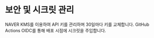 # 보안 및 시크릿 관리

NAVER KMS를 이용하여 API 키를 관리하며 30일마다 키를 교체합니다. GitHub Actions OIDC를 통해 배포 시점에 시크릿을 주입합니다.
